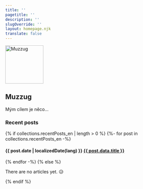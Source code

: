 ```yaml
---
title: ''
pagetitle: ''
description: ''
slugOverride: ''
layout: homepage.njk
translate: false
---
```


<div class="author-homepage">
    <img src="/assets/images/muzz.webp" class="author-avatar-homepage" alt="Muzzug" width="120px" height="120px">
    <h2 class="author-name">Muzzug</h2>
    <p>Mým cílem je něco...</p>
</div>

<div class="recent-posts">

### Recent posts

{% if collections.recentPosts_en | length > 0 %}
    {%- for post in collections.recentPosts_en -%}
        <h4 class="">{{ post.date | localizedDate(lang) }}</b> <a href="{{ post.url }}">{{ post.data.title }}</a></h4>
    {% endfor -%}
{% else %}
  <p>There are no articles yet. 😥</p>
{% endif %}
</div>